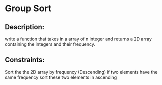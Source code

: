 # Group Sort

## Description:

write a function that takes in a array of n integer and returns a 2D array containing the integers and their frequency.

## Constraints:

Sort the the 2D array by frequency (Descending) if two elements have the same frequency sort these two elements in ascending
